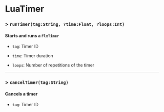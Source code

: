 # LuaTimer

### > `runTimer(tag:String, ?time:Float, ?loops:Int)`

#### Starts and runs a `FlxTimer` 

- `tag`: Timer ID 

- `time`: Timer duration 

- `loops`: Number of repetitions of the timer 

---

### > `cancelTimer(tag:String)`

#### Cancels a timer 

- `tag`: Timer ID 

